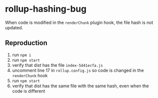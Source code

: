 # rollup-hashing-bug

When code is  modified in the `renderChunk` plugin hook, the file hash is not updated.

## Reproduction

1. run `npm i`
2. run `npm start`
3. verify that dist has the file `index-5d41ecfa.js`
4. uncomment line 17 in `rollup.config.js` so code is changed in the `renderChunk` hook
5. run `npm start`
6. verify that dist has the same file with the same hash, even when the code is different
